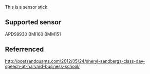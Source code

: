 This is a sensor stick

## Supported sensor
APDS9930
BMI160
BMM151

## Referrenced
  http://poetsandquants.com/2012/05/24/sheryl-sandbergs-class-day-speech-at-harvard-business-school/
